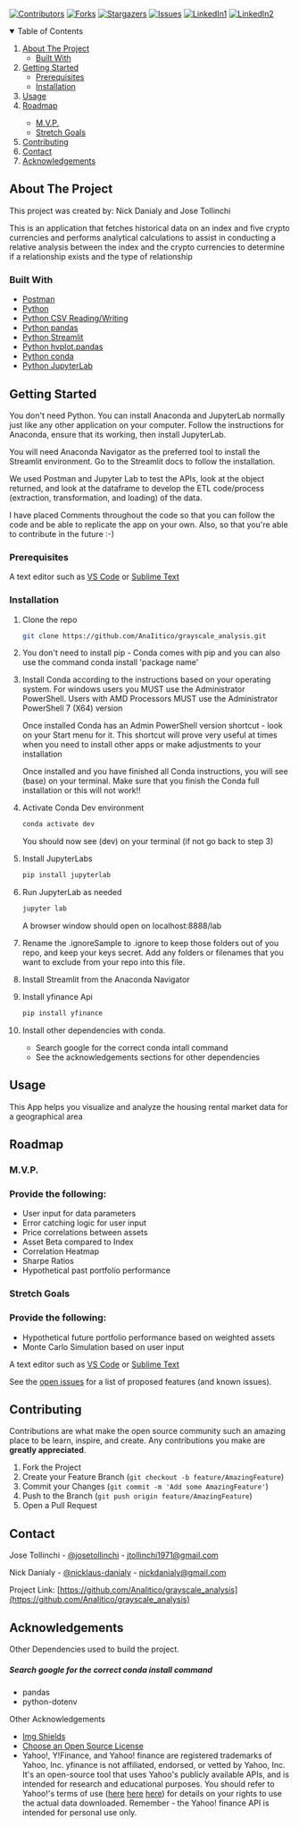 

<!-- Find and Replace All [repo_name] -->
<!-- Replace [product-screenshot] [product-url] -->
<!-- Other Badgets https://naereen.github.io/badges/ -->
[![Contributors][contributors-shield]][contributors-url]
[![Forks][forks-shield]][forks-url]
[![Stargazers][stars-shield]][stars-url]
[![Issues][issues-shield]][issues-url]
[![LinkedIn1][linkedin-shield1]][linkedin-url1]
[![LinkedIn2][linkedin-shield2]][linkedin-url2]
<!-- [![License][license-shield]][license-url] -->


<!-- TABLE OF CONTENTS -->
<details open="open">
  <summary>Table of Contents</summary>
  <ol>
    <li>
      <a href="#about-the-project">About The Project</a>
      <ul>
        <li><a href="#built-with">Built With</a></li>
      </ul>
    </li>
    <li>
      <a href="#getting-started">Getting Started</a>
      <ul>
        <li><a href="#prerequisites">Prerequisites</a></li>
        <li><a href="#installation">Installation</a></li>
      </ul>
    </li>
    <li><a href="#usage">Usage</a></li>
    <li><a href="#roadmap">Roadmap</a></li>
    <ul>
        <li><a href="#mvp">M.V.P.</a></li>
        <li><a href="#stretch-goals">Stretch Goals</a></li>
      </ul>
    <li><a href="#contributing">Contributing</a></li>
	<!-- <li><a href="#license">License</a></li> -->
    <li><a href="#contact">Contact</a></li>
    <li><a href="#acknowledgements">Acknowledgements</a></li>
  </ol>
</details>

<!-- ABOUT THE PROJECT -->
## About The Project

This project was created by: Nick Danialy and Jose Tollinchi

This is an application that fetches historical data on an index and five crypto currencies and performs analytical calculations to assist in conducting a relative analysis between the index and the crypto currencies to determine if a relationship exists and the type of relationship

### Built With

<!-- This section should list any major frameworks that you built your project using. Leave any add-ons/plugins for the acknowledgements section. Here are a few examples. -->

* [Postman](https://www.postman.com/downloads/)
* [Python](https://www.python.org/)
* [Python CSV Reading/Writing](https://docs.python.org/3/library/csv.html)
* [Python pandas](https://pandas.pydata.org/)
* [Python Streamlit](https://streamlit.io/)
* [Python hvplot.pandas](https://hvplot.holoviz.org/index.html)
* [Python conda](https://docs.conda.io/projects/conda/en/latest/user-guide/install/index.html)
* [Python JupyterLab](https://jupyter.org/)

<!-- GETTING STARTED -->
## Getting Started

<!-- This is an example of how you may give instructions on setting up your project locally. To get a local copy up and running follow these simple example steps. -->
You don't need Python. You can install Anaconda and JupyterLab normally just like any other application on your computer. Follow the instructions for Anaconda, ensure that its working, then install JupyterLab.

You will need Anaconda Navigator as the preferred tool to install the Streamlit environment.  Go to the Streamlit docs to follow the installation.

We used Postman and Jupyter Lab to test the APIs, look at the object returned, and look at the dataframe to develop the ETL code/process (extraction, transformation, and loading) of the data.

I have placed Comments throughout the code so that you can follow the code and be able to replicate the app on your own. Also, so that you're able to contribute in the future :-)

### Prerequisites

<!-- This is an example of how to list things you need to use the software and how to install them. -->
A text editor such as [VS Code](https://code.visualstudio.com/) or [Sublime Text](https://www.sublimetext.com/)

### Installation

1. Clone the repo
   ```sh
   git clone https://github.com/AnaIitico/grayscale_analysis.git
   ```

2. You don't need to install pip - Conda comes with pip and you can also use the command
    conda install 'package name'
   
3. Install Conda according to the instructions based on your operating system.
    For windows users you MUST use the Administrator PowerShell. Users with AMD Processors MUST use the Administrator PowerShell 7 (X64) version
  
    Once installed Conda has an Admin PowerShell version shortcut - look on your Start menu for it.
    This shortcut will prove very useful at times when you need to install other apps or make adjustments to your installation

    Once installed and you have finished all Conda instructions, you will see (base) on your terminal.  Make sure that you finish the Conda full installation or this will not work!!
   
4. Activate Conda Dev environment
   ```sh
   conda activate dev
   ```
    You should now see (dev) on your terminal (if not go back to step 3)

5. Install JupyterLabs
   ```sh
   pip install jupyterlab
   ```

6. Run JupyterLab as needed
   ```sh
   jupyter lab
   ```
    A browser window should open on localhost:8888/lab

7. Rename the .ignoreSample to .ignore to keep those folders out of you repo, and keep your keys secret.  Add any folders or filenames that you want to exclude from your repo into this file.

8. Install Streamlit from the Anaconda Navigator

9. Install yfinance Api
   ```sh
   pip install yfinance
   ```
10. Install other dependencies with conda.
    - Search google for the correct conda intall command
    - See the acknowledgements sections for other dependencies 

<!-- USAGE EXAMPLES -->
## Usage

<!-- Use this space to show useful examples of how a project can be used. Additional screenshots, code examples and demos work well in this space. You may also link to more resources. -->
This App helps you visualize and analyze the housing rental market data for a geographical area

<!-- ROADMAP -->
## Roadmap

### M.V.P.
### Provide the following:
 - User input for data parameters
 - Error catching logic for user input
 - Price correlations between assets
 - Asset Beta compared to Index
 - Correlation Heatmap
 - Sharpe Ratios
 - Hypothetical past portfolio performance

### Stretch Goals
### Provide the following:
 - Hypothetical future portfolio performance based on weighted assets
 - Monte Carlo Simulation based on user input

<!-- This is an example of how to list things you need to use the software and how to install them. -->
A text editor such as [VS Code](https://code.visualstudio.com/) or [Sublime Text](https://www.sublimetext.com/)

<!-- ### Here are some screenshots and code snippets of the working app

#### #### Description - With Analysis
![Description][description-screenshot]

#### Description - #### Description - With Analysis
![Description][description-screenshot] -->


<!-- #### Description
#### you can see the full code (with outputs) in the [risk_return_analysis.ipynb](https://github.com/AnaIitico/grayscale_analysis/blob/main/risk_return_analysis.ipynb) file
  *This code has been summarized into one block for convenience*
  *and there's an analysis at the end*
```sh
  some cool code goes here
 ``` -->

See the [open issues](https://github.com/AnaIitico/grayscale_analysis/issues) for a list of proposed features (and known issues).

<!-- CONTRIBUTING -->
## Contributing

Contributions are what make the open source community such an amazing place to be learn, inspire, and create. Any contributions you make are **greatly appreciated**.

1. Fork the Project
2. Create your Feature Branch (`git checkout -b feature/AmazingFeature`)
3. Commit your Changes (`git commit -m 'Add some AmazingFeature'`)
4. Push to the Branch (`git push origin feature/AmazingFeature`)
5. Open a Pull Request

<!-- LICENSE -->
<!-- ## License

Distributed under the MIT License. See `LICENSE` for more information.
 -->

<!-- CONTACT -->
## Contact

Jose Tollinchi - [@josetollinchi][linkedin-url1] - jtollinchi1971@gmail.com

Nick Danialy - [@nicklaus-danialy][linkedin-url2] - nickdanialy@gmail.com

Project Link: [https://github.com/AnaIitico/grayscale_analysis](https://github.com/AnaIitico/grayscale_analysis)

<!-- ACKNOWLEDGEMENTS -->
## Acknowledgements

Other Dependencies used to build the project.
##### Search google for the correct conda install command

* pandas
* python-dotenv

Other Acknowledgements
* [Img Shields](https://shields.io)
* [Choose an Open Source License](https://choosealicense.com)
* Yahoo!, Y!Finance, and Yahoo! finance are registered trademarks of Yahoo, Inc.
yfinance is not affiliated, endorsed, or vetted by Yahoo, Inc. It's an open-source tool that uses Yahoo's publicly available APIs, and is intended for research and educational purposes. You should refer to Yahoo!'s terms of use ([here](https://legal.yahoo.com/us/en/yahoo/terms/otos/index.html) [here](https://policies.yahoo.com/us/en/yahoo/terms/product-atos/apiforydn/index.htm) [here](https://policies.yahoo.com/us/en/yahoo/terms/index.htm)) for details on your rights to use the actual data downloaded. Remember - the Yahoo! finance API is intended for personal use only.

<!-- MARKDOWN LINKS & IMAGES -->
<!-- https://www.markdownguide.org/basic-syntax/#reference-style-links -->
[contributors-shield]: https://img.shields.io/github/contributors/AnaIitico/grayscale_analysis.svg?style=for-the-badge
[contributors-url]: https://github.com/AnaIitico/grayscale_analysis/graphs/contributors
[forks-shield]: https://img.shields.io/github/forks/AnaIitico/grayscale_analysis.svg?style=for-the-badge
[forks-url]: https://github.com/AnaIitico/grayscale_analysis/network/members
[stars-shield]: https://img.shields.io/github/stars/AnaIitico/grayscale_analysis.svg?style=for-the-badge
[stars-url]: https://github.com/AnaIitico/grayscale_analysis/stargazers
[issues-shield]: https://img.shields.io/github/issues/AnaIitico/grayscale_analysis/network/members?style=for-the-badge
[issues-url]: https://github.com/AnaIitico/grayscale_analysis/issues
<!-- [license-shield]: 
[license-url]:  -->
[linkedin-shield1]: https://img.shields.io/badge/-LinkedIn-black.svg?style=for-the-badge&logo=linkedin&colorB=555
[linkedin-shield2]: https://img.shields.io/badge/-LinkedIn-black.svg?style=for-the-badge&logo=linkedin&colorB=555
[linkedin-url1]: https://www.linkedin.com/in/josetollinchi/
[linkedin-url2]: https://www.linkedin.com/in/nicklaus-danialy/
<!-- [-screenshot]: /images/
[-screenshot]: /images/ -->
